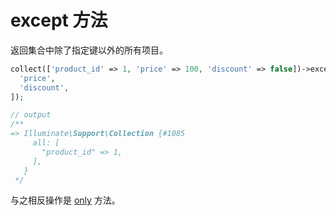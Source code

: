 # except 方法

返回集合中除了指定键以外的所有项目。

```php
collect(['product_id' => 1, 'price' => 100, 'discount' => false])->except([
  'price',
  'discount',
]);

// output
/**
=> Illuminate\Support\Collection {#1085
     all: [
       "product_id" => 1,
     ],
   }
 */
```

与之相反操作是 [only](/collections/only.md) 方法。



